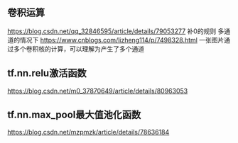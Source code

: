 ## 卷积运算
https://blog.csdn.net/qq_32846595/article/details/79053277
补0的规则
多通道的情况下
https://www.cnblogs.com/lizheng114/p/7498328.html
一张图片通过多个卷积核的计算，可以理解为产生了多个通道

## tf.nn.relu激活函数
https://blog.csdn.net/m0_37870649/article/details/80963053

## tf.nn.max_pool最大值池化函数
https://blog.csdn.net/mzpmzk/article/details/78636184
